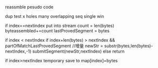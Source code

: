reassmble pesudo code

dup test x
holes
many
overlapping
seq
single
win

if index==nextindex 
	put into stream
	count = len(bytes)
	byteassembled+=count
	lastProvedSegment = bytes

if index < nextIndex 
    if index+len(bytes) > nextIndex && partOfMatchLastProvedSegment
        //增量
        newStr = substr(bytes,len(bytes)-nextIndex,-1)
        submitSegment(newStr,nextIndex)
    else 
        return

if index>nextIndex
	temporary save to map[index]=bytes






